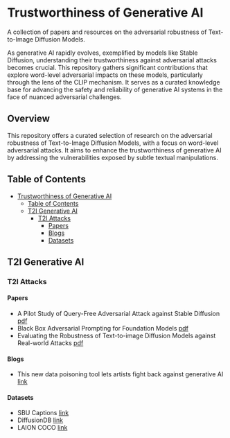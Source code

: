 # Trustworthiness of Generative AI<span id="head"/>

A collection of papers and resources on the adversarial robustness of Text-to-Image Diffusion Models.

As generative AI rapidly evolves, exemplified by models like Stable Diffusion, understanding their trustworthiness against adversarial attacks becomes crucial. This repository gathers significant contributions that explore word-level adversarial impacts on these models, particularly through the lens of the CLIP mechanism. It serves as a curated knowledge base for advancing the safety and reliability of generative AI systems in the face of nuanced adversarial challenges.

## Overview

This repository offers a curated selection of research on the adversarial robustness of Text-to-Image Diffusion Models, with a focus on word-level adversarial attacks. It aims to enhance the trustworthiness of generative AI by addressing the vulnerabilities exposed by subtle textual manipulations.

## Table of Contents<span id="table-of-contents"/>
* [Trustworthiness of Generative AI](#head)
   * [Table of Contents](#table-of-contents)
   * [T2I Generative AI](#t2i-generative)
     * [T2I Attacks](#t2i-generative-attacks)
       * [Papers](#t2i-generative-attacks-papers)
       * [Blogs](#t2i-generative-attacks-blogs)
       * [Datasets](#t2i-generative-attacks-datasets)

## T2I Generative AI<span id="t2i-generative"/>
### T2I Attacks<span id="t2i-generative-attacks"/>
#### Papers <span id="t2i-generative-attacks-papers"/>
* A Pilot Study of Query-Free Adversarial Attack against Stable Diffusion [pdf](https://arxiv.org/pdf/2303.16378.pdf)
* Black Box Adversarial Prompting for Foundation Models [pdf](https://arxiv.org/pdf/2302.04237.pdf)
* Evaluating the Robustness of Text-to-image Diffusion Models against Real-world Attacks [pdf](https://arxiv.org/pdf/2306.13103.pdf)
#### Blogs <span id="t2i-generative-attacks-blogs"/>
* This new data poisoning tool lets artists fight back against generative AI [link](https://www.technologyreview.com/2023/10/23/1082189/data-poisoning-artists-fight-generative-ai/amp/)
#### Datasets <span id="t2i-generative-attacks-datasets"/>
* SBU Captions [link](https://huggingface.co/datasets/sbu_captions)
* DiffusionDB [link](https://huggingface.co/datasets/poloclub/diffusiondb)
* LAION COCO [link](https://huggingface.co/datasets/laion/laion-coco)
